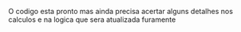 O codigo esta pronto mas ainda precisa acertar alguns detalhes nos calculos e na logica que sera atualizada furamente
